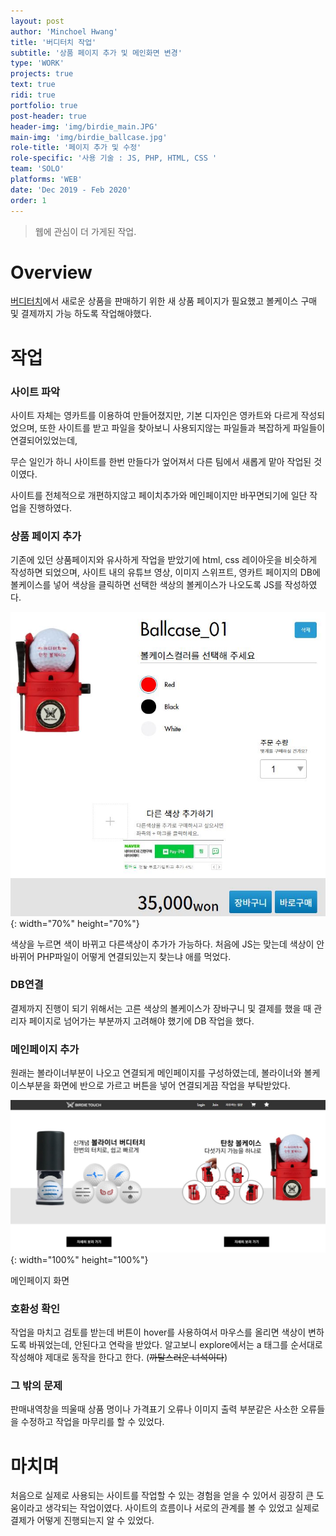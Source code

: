 ```yaml
---
layout: post
author: 'Minchoel Hwang'
title: '버디터치 작업'
subtitle: '상품 페이지 추가 및 메인화면 변경'
type: 'WORK'
projects: true
text: true
ridi: true
portfolio: true
post-header: true
header-img: 'img/birdie_main.JPG'
main-img: 'img/birdie_ballcase.jpg'
role-title: '페이지 추가 및 수정'
role-specific: '사용 기술 : JS, PHP, HTML, CSS '
team: 'SOLO'
platforms: 'WEB'
date: 'Dec 2019 - Feb 2020'
order: 1
---
```


> 웹에 관심이 더 가게된 작업.

# Overview

[버디터치](www.birdietouch.com)에서 새로운 상품을 판매하기 위한 새 상품 페이지가 필요했고 볼케이스 구매 및 결제까지 가능 하도록 작업해야했다.

# 작업

### 사이트 파악

사이트 자체는 영카트를 이용하여 만들어졌지만, 기본 디자인은 영카트와 다르게 작성되었으며, 또한 사이트를 받고 파일을 찾아보니 사용되지않는 파일들과 복잡하게 파일들이 연결되어있었는데,

무슨 일인가 하니 사이트를 한번 만들다가 엎어져서 다른 팀에서 새롭게 맡아 작업된 것이였다.

사이트를 전체적으로 개편하지않고 페이치추가와 메인페이지만 바꾸면되기에 일단 작업을 진행하였다.

### 상품 페이지 추가

기존에 있던 상품페이지와 유사하게 작업을 받았기에 html, css 레이아웃을 비슷하게 작성하면 되었으며, 사이트 내의 유튜브 영상, 이미지 스위프트, 영카트 페이지의 DB에 볼케이스를 넣어 색상을 클릭하면 선택한 색상의 볼케이스가 나오도록 JS를 작성하였다.

![볼케이스 상품페이지 작업](img/birdie_check.jpg){: width="70%" height="70%"}

<figcaption>색상을 누르면 색이 바뀌고 다른색상이 추가가 가능하다. 처음에 JS는 맞는데 색상이 안바뀌어 PHP파일이 어떻게 연결되있는지 찾는냐 애를 먹었다.</figcaption>

### DB연결

결제까지 진행이 되기 위해서는 고른 색상의 볼케이스가 장바구니 및 결제를 했을 때 관리자 페이지로 넘어가는 부분까지 고려해야 했기에 DB 작업을 했다.

### 메인페이지 추가

원래는 볼라이너부분이 나오고 연결되게 메인페이지를 구성하였는데, 볼라이너와 볼케이스부분을 화면에 반으로 가르고 버튼을 넣어 연결되게끔 작업을 부탁받았다.

![메인페이지](img/birdie_main.JPG){: width="100%" height="100%"}

<figcaption>메인페이지 화면</figcaption>

### 호환성 확인

작업을 마치고 검토를 받는데 버튼이 hover를 사용하여서 마우스를 올리면 색상이 변하도록 바꿔었는데, 안된다고 연락을 받았다.
알고보니 explore에서는 a 태그를 순서대로 작성해야 제대로 동작을 한다고 한다.
(~~까탈스러운 녀석이다~~)

### 그 밖의 문제

판매내역창을 띄울때 상품 명이나 가격표기 오류나 이미지 출력 부분같은 사소한 오류들을 수정하고 작업을 마무리를 할 수 있었다.

# 마치며

처음으로 실제로 사용되는 사이트를 작업할 수 있는 경험을 얻을 수 있어서 굉장히 큰 도움이라고 생각되는 작업이였다. 사이트의 흐름이나 서로의 관계를 볼 수 있었고 실제로 결제가 어떻게 진행되는지 알 수 있었다.
